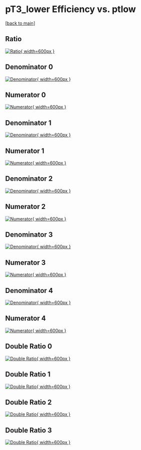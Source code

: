 # pT3_lower Efficiency vs. ptlow

[[back to main](./)]



## Ratio

[![Ratio](../mtv/var/pT3_lower_xtr_0_1_eff_ptlow.png){ width=600px }](../mtv/var/pT3_lower_xtr_0_1_eff_ptlow.pdf)

## Denominator 0

[![Denominator](../mtv/den/pT3_lower_xtr_0_1_eff_ptlow_den0.png){ width=600px }](../mtv/den/pT3_lower_xtr_0_1_eff_ptlow_den0.pdf)

## Numerator 0

[![Numerator](../mtv/num/pT3_lower_xtr_0_1_eff_ptlow_num0.png){ width=600px }](../mtv/num/pT3_lower_xtr_0_1_eff_ptlow_num0.pdf)

## Denominator 1

[![Denominator](../mtv/den/pT3_lower_xtr_0_1_eff_ptlow_den1.png){ width=600px }](../mtv/den/pT3_lower_xtr_0_1_eff_ptlow_den1.pdf)

## Numerator 1

[![Numerator](../mtv/num/pT3_lower_xtr_0_1_eff_ptlow_num1.png){ width=600px }](../mtv/num/pT3_lower_xtr_0_1_eff_ptlow_num1.pdf)

## Denominator 2

[![Denominator](../mtv/den/pT3_lower_xtr_0_1_eff_ptlow_den2.png){ width=600px }](../mtv/den/pT3_lower_xtr_0_1_eff_ptlow_den2.pdf)

## Numerator 2

[![Numerator](../mtv/num/pT3_lower_xtr_0_1_eff_ptlow_num2.png){ width=600px }](../mtv/num/pT3_lower_xtr_0_1_eff_ptlow_num2.pdf)

## Denominator 3

[![Denominator](../mtv/den/pT3_lower_xtr_0_1_eff_ptlow_den3.png){ width=600px }](../mtv/den/pT3_lower_xtr_0_1_eff_ptlow_den3.pdf)

## Numerator 3

[![Numerator](../mtv/num/pT3_lower_xtr_0_1_eff_ptlow_num3.png){ width=600px }](../mtv/num/pT3_lower_xtr_0_1_eff_ptlow_num3.pdf)

## Denominator 4

[![Denominator](../mtv/den/pT3_lower_xtr_0_1_eff_ptlow_den4.png){ width=600px }](../mtv/den/pT3_lower_xtr_0_1_eff_ptlow_den4.pdf)

## Numerator 4

[![Numerator](../mtv/num/pT3_lower_xtr_0_1_eff_ptlow_num4.png){ width=600px }](../mtv/num/pT3_lower_xtr_0_1_eff_ptlow_num4.pdf)

## Double Ratio 0

[![Double Ratio](../mtv/ratio/pT3_lower_xtr_0_1_eff_ptlow_ratio0.png){ width=600px }](../mtv/ratio/pT3_lower_xtr_0_1_eff_ptlow_ratio0.pdf)

## Double Ratio 1

[![Double Ratio](../mtv/ratio/pT3_lower_xtr_0_1_eff_ptlow_ratio1.png){ width=600px }](../mtv/ratio/pT3_lower_xtr_0_1_eff_ptlow_ratio1.pdf)

## Double Ratio 2

[![Double Ratio](../mtv/ratio/pT3_lower_xtr_0_1_eff_ptlow_ratio2.png){ width=600px }](../mtv/ratio/pT3_lower_xtr_0_1_eff_ptlow_ratio2.pdf)

## Double Ratio 3

[![Double Ratio](../mtv/ratio/pT3_lower_xtr_0_1_eff_ptlow_ratio3.png){ width=600px }](../mtv/ratio/pT3_lower_xtr_0_1_eff_ptlow_ratio3.pdf)

